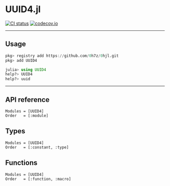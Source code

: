# UUID4.jl
[![CI status](https://github.com/0h7z/UUID4.jl/actions/workflows/CI.yml/badge.svg)](https://github.com/0h7z/UUID4.jl/actions/workflows/CI.yml)
[![codecov.io](https://codecov.io/gh/0h7z/UUID4.jl/branch/master/graph/badge.svg)](https://app.codecov.io/gh/0h7z/UUID4.jl)

*****
## Usage
```julia
pkg> registry add https://github.com/0h7z/0hjl.git
pkg> add UUID4

julia> using UUID4
help?> UUID4
help?> uuid
```

*****
## API reference
```@autodocs
Modules = [UUID4]
Order   = [:module]
```

## Types
```@autodocs
Modules = [UUID4]
Order   = [:constant, :type]
```

## Functions
```@autodocs
Modules = [UUID4]
Order   = [:function, :macro]
```

